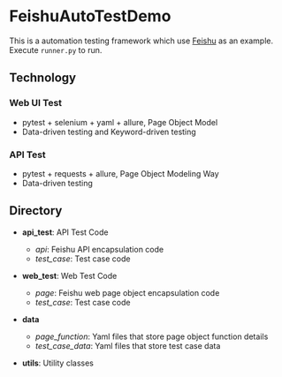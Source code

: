 # FeishuAutoTestDemo

This is a automation testing framework which use [Feishu](https://www.feishu.cn/) as an example.
Execute `runner.py` to run.

## Technology

### Web UI Test

- pytest + selenium + yaml + allure, Page Object Model
- Data-driven testing and Keyword-driven testing

### API Test
- pytest + requests + allure, Page Object Modeling Way
- Data-driven testing


## Directory

- **api_test**: API Test Code
    - *api*: Feishu API encapsulation code
    - *test_case*: Test case code

- **web_test**: Web Test Code 
    - *page*: Feishu web page object encapsulation code
    - *test_case*: Test case code
- **data**
    - *page_function*: Yaml files that store page object function details
    - *test_case_data*: Yaml files that store test case data
- **utils**: Utility classes